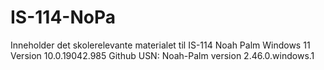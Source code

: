 # IS-114-NoPa
Inneholder det skolerelevante materialet til IS-114 
Noah Palm
Windows 11 Version 10.0.19042.985
Github USN: Noah-Palm
version 2.46.0.windows.1
